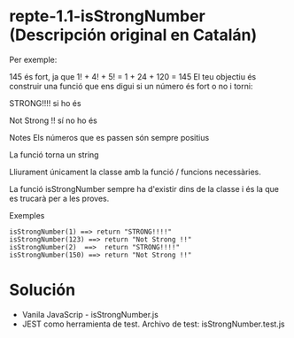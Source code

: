 # repte-1.1-isStrongNumber (Descripción original en Catalán)

Per exemple:

145 és fort, ja que 1! + 4! + 5! = 1 + 24 + 120 = 145
El teu objectiu és construir una funció que ens digui si un número és fort o no i torni:

STRONG!!!! si ho és

Not Strong !! sí no ho és

Notes
Els números que es passen són sempre positius

La funció torna un string

Lliurament únicament la classe amb la funció / funcions necessàries.

La funció isStrongNumber sempre ha d'existir dins de la classe i és la que es trucarà per a les proves.

Exemples
```
isStrongNumber(1) ==> return "STRONG!!!!"
isStrongNumber(123) ==> return "Not Strong !!"
isStrongNumber(2)  ==>  return "STRONG!!!!"
isStrongNumber(150) ==> return "Not Strong !!"
```

# Solución
- Vanila JavaScrip - isStrongNumber.js
- JEST como herramienta de test. Archivo de test: isStrongNumber.test.js
